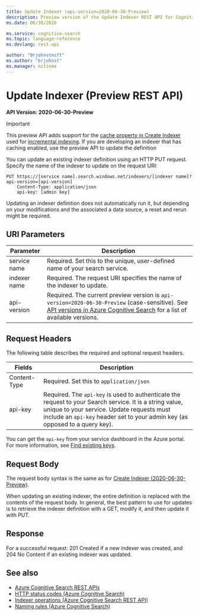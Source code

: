 ```yaml
---
title: Update Indexer (api-version=2020-06-30-Preview)
description: Preview version of the Update Indexer REST API for Cognitive Search.
ms.date: 06/30/2020

ms.service: cognitive-search
ms.topic: language-reference
ms.devlang: rest-api

author: "Brjohnstmsft"
ms.author: "brjohnst"
ms.manager: nitinme
---
```

# Update Indexer (Preview REST API)

**API Version: 2020-06-30-Preview**

> [!Important]
> This preview API adds support for the [cache property in Create Indexer](create-indexer.md) used for [incremental indexing](https://docs.microsoft.com/azure/search/cognitive-search-incremental-indexing-conceptual). If you are developing an indexer that has caching enabled, use the preview API to update the definition

You can update an existing indexer definition using an HTTP PUT request. Specify the name of the indexer to update on the request URI:  

```http
PUT https://[service name].search.windows.net/indexers/[indexer name]?api-version=[api-version]  
    Content-Type: application/json  
    api-key: [admin key]  
```  

Updating an indexer definition does not automatically run it, but depending on your modifications and the associated a data source, a reset and rerun might be required.

## URI Parameters

| Parameter	  | Description  | 
|-------------|--------------|
| service name | Required. Set this to the unique, user-defined name of your search service. |
| indexer name  | Required. The request URI specifies the name of the indexer to update. |
| api-version | Required. The current preview version is `api-version=2020-06-30-Preview` (case-sensitive). See [API versions in Azure Cognitive Search](https://docs.microsoft.com/azure/search/search-api-versions) for a list of available versions.|  

 ## Request Headers 
 The following table describes the required and optional request headers.  

|Fields              |Description      |  
|--------------------|-----------------|  
|Content-Type|Required. Set this to `application/json`|  
|api-key|Required. The `api-key` is used to authenticate the request to your Search service. It is a string value, unique to your service. Update requests must include an `api-key` header set to your admin key (as opposed to a query key).|  

You can get the `api-key` from your service dashboard in the Azure portal. For more information, see [Find existing keys](https://docs.microsoft.com/azure/search/search-security-api-keys#find-existing-keys).    

## Request Body
 The request body syntax is the same as for [Create Indexer (2020-06-30-Preview)](create-indexer.md).

 When updating an existing indexer, the entire definition is replaced with the contents of the request body. In general, the best pattern to use for updates is to retrieve the indexer definition with a GET, modify it, and then update it with PUT.  

## Response  
 For a successful request: 201 Created if a new indexer was created, and 204 No Content if an existing indexer was updated.  

## See also
  
+ [Azure Cognitive Search REST APIs](../index.md)   
+ [HTTP status codes &#40;Azure Cognitive Search&#41;](../http-status-codes.md)   
+ [Indexer operations &#40;Azure Cognitive Search REST API&#41;](../indexer-operations.md)   
+ [Naming rules &#40;Azure Cognitive Search&#41;](../naming-rules.md)  
